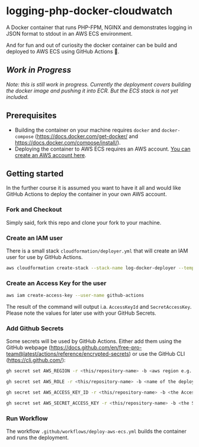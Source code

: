 # logging-php-docker-cloudwatch

A Docker container that runs PHP-FPM, NGINX and demonstrates logging in JSON format 
to stdout in an AWS ECS environment.

And for fun and out of curiosity the docker container can be build and deployed to AWS ECS using GitHub Actions 🚀.

## _Work in Progress_
_Note: this is still work in progress. Currently the deployment covers building the docker image and pushing it into ECR. But the ECS stack is not yet included._

## Prerequisites

- Building the container on your machine requires `docker` and `docker-compose` (https://docs.docker.com/get-docker/ and https://docs.docker.com/compose/install/).
- Deploying the container to AWS ECS requires an AWS account. [You can create an AWS account here](https://portal.aws.amazon.com/billing/signup#/start).

## Getting started

In the further course it is assumed you want to have it all and would like GitHub Actions to deploy the container in your own AWS account. 

### Fork and Checkout
Simply said, fork this repo and clone your fork to your machine.

### Create an IAM user 

There is a small stack `cloudformation/deployer.yml` that will create an IAM user for use by GitHub Actions.
```bash
aws cloudformation create-stack --stack-name log-docker-deployer --template-body file://./cloudformation/deployer.yml --parameters ParameterKey=UserName,ParameterValue=github-actions --capabilities CAPABILITY_NAMED_IAM
```

### Create an Access Key for the user
```bash
aws iam create-access-key --user-name github-actions
```
The result of the command will output i.a. `AccessKeyId` and `SecretAccessKey`. Please note the values for later use with your GitHub Secrets.

### Add Github Secrets
Some secrets will be used by GitHub Actions. Either add them using the GitHub webpage (https://docs.github.com/en/free-pro-team@latest/actions/reference/encrypted-secrets) or use the GitHub CLI (https://cli.github.com/):
```bash
gh secret set AWS_REGION -r <this/repository-name> -b <aws region e.g. us-east-1>

gh secret set AWS_ROLE -r <this/repository-name> -b <name of the deployer role>

gh secret set AWS_ACCESS_KEY_ID -r <this/repository-name> -b <the AccessKeyId>

gh secret set AWS_SECRET_ACCESS_KEY -r <this/repository-name> -b <the SecretAccessKey>
```

### Run Workflow

The workflow `.github/workflows/deploy-aws-ecs.yml` builds the container and runs the deployment.